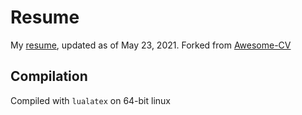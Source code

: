 # Resume
My [resume](https://github.com/nicklauscyc/resume/blob/master/resume.pdf), updated as of May 23, 2021. Forked from 
[Awesome-CV](https://github.com/posquit0/Awesome-CV)

## Compilation
Compiled with `lualatex` on 64-bit linux
